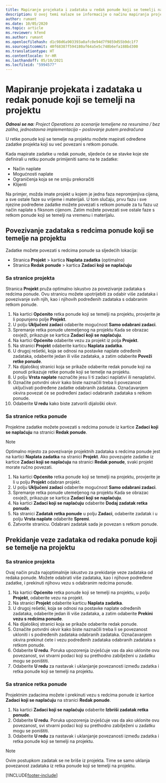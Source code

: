 ```yaml
---
title: Mapiranje projekata i zadataka u redak ponude koji se temelji na projektu
description: U ovoj temi nalaze se informacije o načinu mapiranja projekata i zadataka u redak zadatka koji se temelji na projektu.
author: rumant
ms.date: 10/05/2020
ms.topic: article
ms.reviewer: kfend
ms.author: rumant
ms.openlocfilehash: d1c98d6a903393a0afc0e94d7f9859d55b9dc1f7
ms.sourcegitcommit: 40f68387f594180af64a5e5c748b6efa188bd300
ms.translationtype: HT
ms.contentlocale: hr-HR
ms.lasthandoff: 05/10/2021
ms.locfileid: "5994577"
---
```

# <a name="map-projects-and-tasks-to-a-project-based-quote-line"></a>Mapiranje projekata i zadataka u redak ponude koji se temelji na projektu

_**Odnosi se na:** Project Operations za scenarije temeljene na resursima / bez zaliha, jednostavna implementacija – poslovanje putem predračuna_

U retke ponude koji se temelje na projektu možete mapirati određene zadatke projekta koji su već povezani s retkom ponude.

Kada mapirate zadatke u redak ponude, sljedeće će se stavke koje ste definirali u retku ponude primijeniti samo na te zadatke:

- Način naplate
- Mogućnosti naplate
- Ograničenja koja se ne smiju prekoračiti
- Klijenti

Na primjer, možda imate projekt u kojem je jedna faza nepromjenjiva cijena, a sve ostale faze su vrijeme i materijali. U tom slučaju, prvu fazu i sve njezine podređene zadatke možete povezati s retkom ponude za tu fazu uz način naplate s fiksnom cijenom. Zatim možete povezati sve ostale faze s retkom ponude koji se temelji na vremenu i materijalu.

## <a name="associate-tasks-to-project-based-quote-lines"></a>Povezivanje zadataka s redcima ponude koji se temelje na projektu

Zadatke možete povezati s redcima ponude sa sljedećih lokacija:

- Stranica **Projekt** > kartica **Naplata zadatka** (optimalno)
- Stranica **Redak ponude** > kartica **Zadaci koji se naplaćuju** 

### <a name="from-the-project-page"></a>Sa stranice projekta

Stranica **Projekt** pruža optimalno iskustvo za povezivanje zadataka s redcima ponude. Ovu stranicu možete upotrijebiti za odabir više zadataka i povezivanje svih njih, kao i njihovih podređenih zadataka s odabranim retkom ponude.

1. Na kartici **Općenito** retka ponude koji se temelji na projektu, provjerite je li popunjeno polje **Projekt**.
2. U polju **Uključeni zadaci** odaberite mogućnost **Samo odabrani zadaci**.
3. Spremanje retka ponude utemeljenog na projektu Kada se obrazac osvježi, prikazuje se kartica **Zadaci koji se naplaćuju**.
4. Na kartici **Općenito** odaberite vezu za projekt iz polja **Projekt**.
5. Na stranici **Projekt** odaberite karticu **Naplata zadatka**.
6. U drugoj rešetki, koja se odnosi na postavke naplate određenih zadataka, odaberite jedan ili više zadataka, a zatim odaberite **Poveži retke ponude**.
7. Na dijaloškoj stranici koja se prikaže odaberite redak ponude koji na ponudi prikazuje retke ponude koji se temelje na projektu.
8. U polju **Vrsta naplate** naznačite jesu li ti zadaci naplativi ili nenaplativi.
9. Označite potvrdni okvir kako biste naznačili treba li povezanost uključivati podređene zadatke odabranih zadataka. Označavanjem okvira povezat će se podređeni zadaci odabranih zadataka s retkom ponude.
10. Odaberite **U redu** kako biste zatvorili dijaloški okvir.

### <a name="from-the-quote-line-page"></a>Sa stranice retka ponude

Projektne zadatke možete povezati s redcima ponude iz kartice **Zadaci koji se naplaćuju** na stranici **Redak ponude**.

>[!NOTE]
>Optimalno mjesto za povezivanje projektnih zadataka s redcima ponude jest na kartici **Naplata zadatka** na stranici **Projekt**. Ako povezujete zadatke iz kartice **Zadaci koji se naplaćuju** na stranici **Redak ponude**, svaki projekt morate ručno povezati.

1. Na kartici **Općenito** retka ponude koji se temelji na projektu, provjerite je li u polju **Projekt** odabran projekt.
2. U polju **Uključeni zadaci** odaberite mogućnost **Samo odabrani zadaci**.
3. Spremanje retka ponude utemeljenog na projektu Kada se obrazac osvježi, prikazuje se kartica **Zadaci koji se naplaćuju**.
4. Na kartici **Zadaci koji se naplaćuju** odaberite **Dodaj zadatak retka ponude**.
5. Na stranici **Zadatak retka ponude** u polju **Zadaci**, odaberite zadatak i u polju **Vrsta naplate** odaberite **Spremi**. 
6. Zatvorite stranicu. Odabrani zadatak sada je povezan s retkom ponude.

## <a name="disassociate-tasks-from-projectbased-quote-lines"></a>Prekidanje veze zadataka od redaka ponude koji se temelje na projektu

### <a name="from-the-project-page"></a>Sa stranice projekta

Ovaj način pruža najoptimalnije iskustvo za prekidanje veze zadataka od redaka ponude. Možete odabrati više zadataka, kao i njihove podređene zadatke, i prekinuti njihovu vezu s odabranim redcima ponude.

1. Na kartici **Općenito** retka ponude koji se temelji na projektu, u polju **Projekt**, odaberite vezu na projekt.
2. Na stranici **Projekt** odaberite karticu **Naplata zadatka**.
3. U drugoj rešetki, koja se odnosi na postavke naplate određenih zadataka, odaberite jedan ili više zadataka, a zatim odaberite **Prekini vezu s redcima ponude**.
4. Na dijaloškoj stranici koja se prikaže odaberite redak ponude.
5. Označite potvrdni okvir kako biste naznačili treba li se povezanost ukloniti i s podređenih zadataka odabranih zadataka. Označavanjem okvira prekinut ćete i vezu podređenih zadataka odabranih zadataka s retkom ponude.
6. Odaberite **U redu**. Poruka upozorenja izvješćuje vas da ako uklonite ovu povezanost, svi stvarni podaci koji su prethodno zabilježeni u zadatku mogu se poništiti. 
7. Odaberite **U redu** za nastavak i uklanjanje povezanosti između zadatka i retka ponude koji se temelji na projektu.

### <a name="from-the-quote-line-page"></a>Sa stranice retka ponude

Projektnim zadacima možete i prekinuti vezu s redcima ponude iz kartice **Zadaci koji se naplaćuju** na stranici **Redak ponude**.

1. Na kartici **Zadaci koji se naplaćuju** odaberite **Izbriši zadatak retka ponude**.
2. Odaberite **U redu**. Poruka upozorenja izvješćuje vas da ako uklonite ovu povezanost, svi stvarni podaci koji su prethodno zabilježeni u zadatku mogu se poništiti. 
3. Odaberite **U redu** za nastavak i uklanjanje povezanosti između zadatka i retka ponude koji se temelji na projektu.

>[!NOTE]
> Ovim postupkom zadatak se ne briše iz projekta. Time se samo uklanja povezanost zadataka iz retka ponude koji se temelji na projektu.


[!INCLUDE[footer-include](../../includes/footer-banner.md)]
